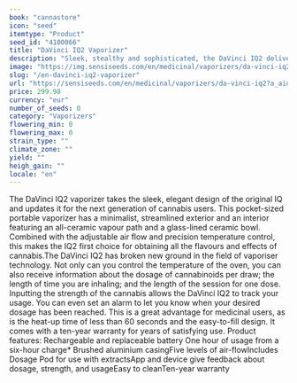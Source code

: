 ```yaml
---
book: "cannastore"
icon: "seed"
itemtype: "Product"
seed_id: "4100066"
title: "DaVinci IQ2 Vaporizer"
description: "Sleek, stealthy and sophisticated, the DaVinci IQ2 delivers precision control and exceptional flavours. ✔Handheld ✔Powerful ✔Replaceable battery. Buy yours."
image: "https://img.sensiseeds.com/en/medicinal/vaporizers/da-vinci-iq2-image.png"
slug: "/en-davinci-iq2-vaporizer"
url: "https://sensiseeds.com/en/medicinal/vaporizers/da-vinci-iq2?a_aid=cannastore"
price: 299.98
currency: "eur"
number_of_seeds: 0
category: "Vaporizers"
flowering_min: 0
flowering_max: 0
strain_type: ""
climate_zone: ""
yield: ""
heigh_gain: ""
locale: "en"
---
```

The DaVinci IQ2 vaporizer takes the sleek, elegant design of the original IQ and updates it for the next generation of cannabis users. This pocket-sized portable vaporizer has a minimalist, streamlined exterior and an interior featuring an all-ceramic vapour path and a glass-lined ceramic bowl. Combined with the adjustable air flow and precision temperature control, this makes the IQ2 first choice for obtaining all the flavours and effects of cannabis.The DaVinci IQ2 has broken new ground in the field of vaporiser technology. Not only can you control the temperature of the oven, you can also receive information about the dosage of cannabinoids per draw; the length of time you are inhaling; and the length of the session for one dose. Inputting the strength of the cannabis allows the DaVinci IQ2 to track your usage. You can even set an alarm to let you know when your desired dosage has been reached. This is a great advantage for medicinal users, as is the heat-up time of less than 60 seconds and the easy-to-fill design. It comes with a ten-year warranty for years of satisfying use. Product features: Rechargeable and replaceable battery One hour of usage from a six-hour charge* Brushed aluminium casingFive levels of air-flowIncludes Dosage Pod for use with extractsApp and device give feedback about dosage, strength, and usageEasy to cleanTen-year warranty
